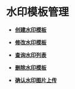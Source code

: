 # 水印模板管理<a name="topic_300000009"></a>

 

-   **[创建水印模板](创建水印模板.md)**  

-   **[修改水印模板](修改水印模板.md)**  

-   **[查询水印列表](查询水印列表.md)**  

-   **[删除水印模板](删除水印模板.md)**  

-   **[确认水印图片上传](确认水印图片上传.md)**  


